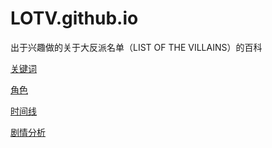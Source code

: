 # LOTV.github.io
出于兴趣做的关于大反派名单（LIST OF THE VILLAINS）的百科

<a href = "https://github.com/zeilao/LOTV/blob/master/%E5%85%B3%E9%94%AE%E8%AF%8D.md">关键词</a>

<a href = "https://github.com/zeilao/LOTV/blob/master/%E8%A7%92%E8%89%B2.md">角色</a>

<a href = "https://github.com/zeilao/LOTV/blob/master/%E6%97%B6%E9%97%B4%E7%BA%BF.md">时间线</a>

<a href = "https://github.com/zeilao/LOTV/blob/master/%E5%89%A7%E6%83%85%E5%88%86%E6%9E%90.md">剧情分析</a>
